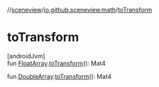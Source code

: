 //[sceneview](../../index.md)/[io.github.sceneview.math](index.md)/[toTransform](to-transform.md)

# toTransform

[androidJvm]\
fun [FloatArray](https://kotlinlang.org/api/latest/jvm/stdlib/kotlin/-float-array/index.html).[toTransform](to-transform.md)(): Mat4

fun [DoubleArray](https://kotlinlang.org/api/latest/jvm/stdlib/kotlin/-double-array/index.html).[toTransform](to-transform.md)(): Mat4
